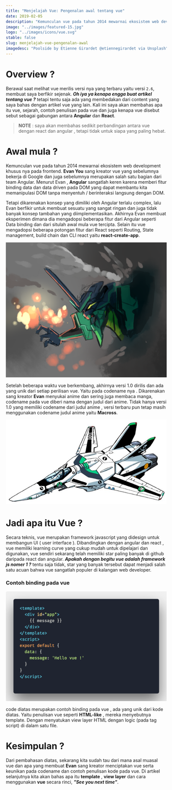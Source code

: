 ```yaml
---
title: "Menjelajah Vue: Pengenalan awal tentang vue"
date: 2019-02-05
description: "Kemunculan vue pada tahun 2014 mewarnai ekosistem web development khusus nya pada frontend. Evan You sang kreator vue yang sebelumnya bekerja di Google dan juga sebelumnya merupakan salah satu bagian dari team Angular."
image: "../images/featured-15.jpg"
logo: "../images/icons/vue.svg"
stable: false
slug: menjelajah-vue-pengenalan-awal
imagedesc: "Poolside by Etienne Girardet @etiennegirardet via Unsplash"
---
```


  # Overview ?

 Berawal saat melihat vue merilis versi nya yang terbaru yaitu versi `2.6`, membuat saya berfikir sejenak. ***Oh iya ya kenapa engga buat artikel tentang vue ?*** tetapi tentu saja ada yang membedakan dari content yang saya bahas dengan artikel vue yang lain. Kali ini saya akan membahas apa itu vue, sejarah, contoh penulisan pada vue dan juga kenapa vue disebut sebut sebagai gabungan antara **Angular** dan **React**.

 <!-- ![illustrasi pengarah jalan](../images/looping.jpg) -->

> **NOTE** : saya akan membahas sedikit perbandingan antara vue dengan react dan angular , tetapi tidak untuk siapa yang paling hebat.

 # Awal mula ?

 Kemunculan vue pada tahun 2014 mewarnai ekosistem web development khusus nya pada frontend. **Evan You** sang kreator vue yang sebelumnya bekerja di Google dan juga sebelumnya merupakan salah satu bagian dari team Angular. Menurut Evan , **Angular** sangatlah keren karena memberi fitur binding data dan data driven pada DOM yang dapat membantu kita memanipulasi DOM tanpa menyentuh / berinteraksi langsung dengan DOM.

 Tetapi dikarenakan konsep yang dimiliki oleh Angular terlalu complex, lalu Evan berfikir untuk membuat sesuatu yang sangat ringan dan juga tidak banyak konsep tambahan yang diimplementasikan. Akhirnya Evan membuat eksperimen dimana dia mengadopsi beberapa fitur dari Angular seperti Data binding dan dari situlah awal mula vue tercipta. Selain itu vue mengadopsi beberapa potongan fitur dari React seperti Routing, State management, build chain dan CLI react yaitu **react-create-app**.

![vue 1.0](./vue-1.0.png)

Setelah beberapa waktu vue berkembang, akhirnya versi 1.0 dirilis dan ada yang unik dari setiap perilisan vue. Yaitu pada codename nya . Dikarenakan sang kreator **Evan** menyukai anime dan sering juga membaca manga, codename pada vue diberi nama dengan judul dari anime. Tidak hanya versi 1.0 yang memiliki codename dari judul anime , versi terbaru pun tetap masih menggunakan codename judul anime yaitu **Macross**.

![vue 1.0](./macros.jpeg)

# Jadi apa itu Vue ?

Secara teknis, vue merupakan framework javascript yang didesign untuk membangun UI ( user interface ). Dibandingkan dengan angular dan react , vue memiliki learning curve yang cukup mudah untuk dipelajari dan digunakan, vue sendiri sekarang telah memiliki star paling banyak di github daripada react dan angular. ***Apakah dengan begitu vue adalah framework js nomer 1 ?*** tentu saja tidak, star yang banyak tersebut dapat menjadi salah satu acuan bahwa vue sangatlah populer di kalangan web developer.

### Contoh binding pada vue
![binding pada vue](./binding.png)

code diatas merupakan contoh binding pada vue , ada yang unik dari kode diatas. Yaitu penulisan vue seperti **HTML-like** , mereka menyebutnya template. Dengan menyatukan view layer HTML dengan logic (pada tag script) di dalam satu file.

# Kesimpulan ?

Dari pembahasan diatas, sekarang kita sudah tau dari mana asal muasal vue dan apa yang membuat **Evan** sang kreator menciptakan vue serta keunikan pada codename dan contoh penulisan kode pada vue. Di artikel selanjutnya kita akan bahas apa itu **template** , **view layer** dan cara menggunakan **vue** secara rinci, ***"See you next time"***.